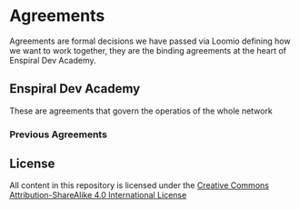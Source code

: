 Agreements
==========
Agreements are formal decisions we have passed via Loomio defining how we want to work together, they are the binding agreements at the heart of Enspiral Dev Academy.

## Enspiral Dev Academy
These are agreements that govern the operatios of the whole network
<!--
* [**Enspiral Collective Vision**](https://github.com/enspiral/agreements/tree/master/agreements/vision.md) - who we are and where we are going.
* [**Enspiral 2015 Strategy**](https://github.com/enspiral/agreements/tree/master/agreements/2015-strategy.md) - support ventures, tell story, strengthen core, internal learning.
* [**Diversity Policy**](https://github.com/enspiral/agreements/tree/master/agreements/diversity.md) - we are committed to developing and fostering a culture of diversity within an equitable workplace where all people are respected and valued.
* [**Enspiral People**](https://github.com/enspiral/agreements/tree/master/agreements/people.md) - what roles do people play in Enspiral.
* [**Enspiral Ventures**](https://github.com/enspiral/agreements/tree/master/agreements/ventures.md) - how do ventures and teams relate to the network.
* [**Enspiral Agreements**](https://github.com/enspiral/agreements/tree/master/agreements/agreements.md) - the meta document which defines how agreements are made.-->

### Previous Agreements





## License

All content in this repository is licensed under the [Creative Commons Attribution-ShareAlike 4.0 International License](https://github.com/enspiral/agreements/tree/master/LICENSE.md)
